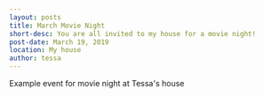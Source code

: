```yaml
---
layout: posts
title: March Movie Night
short-desc: You are all invited to my house for a movie night!
post-date: March 19, 2019
location: My house
author: tessa
---
```

Example event for movie night at Tessa's house
